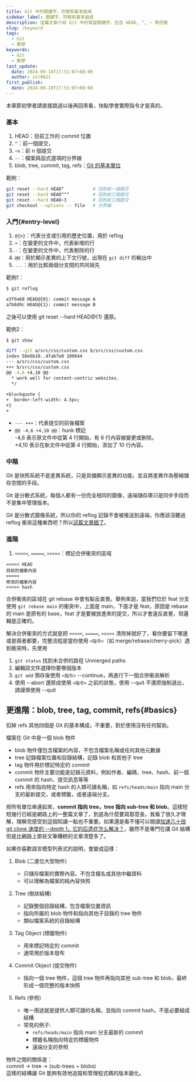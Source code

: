 ```yaml
---
title: Git 中的關鍵字、符號和基本組成
sidebar_label: 關鍵字、符號和基本組成
description: 這篇文章介紹 Git 中的保留關鍵字，包含 HEAD, ^, ~ 等符號
slug: /keyword
tags:
  - Git
  - 教學
keywords:
  - Git
  - 教學
last_update:
  date: 2024-09-10T17:51:07+08:00
  author: zsl0621
first_publish:
  date: 2024-09-10T17:51:07+08:00
---
```


本章節初學者請直接跳過以後再回來看，快點學會實際指令才是真的。

### 基本

1. HEAD：目前工作的 commit 位置
2. `^`：前一個提交，
3. `~n`：前 n 個提交
4. `--`：檔案與函式選項的分界線
5. blob, tree, commit, tag, refs：[Git 的基本單位](#basics)

範例：

```sh
git reset --hard HEAD^           # 回到前一個提交
git reset --hard HEAD^^^         # 回到前三個提交
git reset --hard HEAD~3          # 回到前三個提交
git checkout --options -- file   # 分界線
```

### 入門{#entry-level}

1. `@{n}`：代表分支或引用的歷史位置，用於 reflog
2. `+`：在變更的文件中，代表新增的行
3. `-`：在變更的文件中，代表刪除的行
4. `@@`：用於顯示差異的上下文行號，出現在 `git diff` 的輸出中
5. `...`：用於比較兩個分支間的共同祖先

範例1：

```sh
$ git reflog

e3f9a68 HEAD@{0}: commit message A
a7b8d9c HEAD@{1}: commit message B
```

之後可以使用 git reset --hard HEAD@{1} 還原。

範例2：

```sh
$ git show

diff --git a/src/css/custom.css b/src/css/custom.css
index 58e6b10..4fab7e0 100644
--- a/src/css/custom.css
+++ b/src/css/custom.css
@@ -4,6 +4,10 @@
  * work well for content-centric websites.
  */
 
+blockquote {
+  border-left-width: 4.5px; 
+}
+
```

- `--- +++`：代表提交的前後檔案  
- `@@ -4,6 +4,10 @@`：hunk 標記  
-4,6 表示原文件中從第 4 行開始，有 6 行內容被變更或刪除。  
+4,10 表示在新文件中從第 4 行開始，添加了 10 行內容。  

### 中階

Git 是快照系統不是差異系統，只是具備顯示差異的功能，並且將差異作為壓縮儲存空間的手段。

Git 是分散式系統，每個人都有一份完全相同的鏡像，遠端儲存庫只是同步手段而不是集中管理版本。

Git 是分散式鏡像系統，所以你的 reflog 記錄不會被推送到遠端，你應該沒聽過 reflog 衝突這種東西吧？所以[這篇文章錯了](https://gitbook.tw/chapters/faq/remove-files-from-git)。

### 進階

1. `<<<<<`, `=====`, `>>>>>`：標記合併衝突的區域

```git
<<<<< HEAD
目前的檔案內容
=====
修改的檔案內容
>>>>> hash
```

合併衝突的區域在 git rebase 中會有點反直覺。舉例來說，當我們位於 feat 分支使用 `git rebase main` 的衝突中，上面是 main，下面才是 feat，原因是 rebase 的 main 是原有的 base，feat 才是要被放進來的提交，所以才會違反直覺，但邏輯是正確的。

解決合併衝突的方式就是把 `<<<<<`, `=====`, `>>>>>` 清除掉就好了，看你要留下哪邊或是兩者都要，完整流程是當你使用 `<指令>`（如 merge/rebase/cherry-pick）遇到衝突時，先使用

1. `git status` 找到未合併的路徑 Unmerged paths
2. 編輯該文件選擇你要哪個版本
3. `git add` 預存後使用 `<指令>` --continue，再進行下一個合併衝突解析
4. 使用 --abort 還原成使用 `<指令>` 之前的狀態，使用 --quit 不還原強制退出，請謹慎使用 --quit

## 更進階：blob, tree, tag, commit, refs{#basics}

扣掉 refs 其他四個是 Git 的基本構成，不重要，對於使用沒有任何幫助。

檔案在 Git 中是一個 blob 物件

- blob 物件僅包含檔案的內容，不包含檔案名稱或任何其他元數據
- tree 記錄檔案位置和目錄結構，記錄 blob 和其他子 tree
- tag 物件用於標記特定的 commit
- commit 物件主要功能是記錄元資料，例如作者、編碼、tree、hash、前一個 commit 的 hash、提交訊息等等
- refs 用來指向特定 hash 的人類可讀名稱，如 `refs/heads/main` 指向 main 分支的最新提交，或者標籤，或者遠端分支。

把所有單位串連起來，**commit 指向 tree，tree 指向 sub-tree 和 blob**。這樣短短幾行已經是網路上的一整篇文章了，到底為什麼要寫那麼長，我看了很久才理解，理解完感受到這個知識一點也不重要。如果還是看不懂可以閱讀[加速几十倍 git clone 速度的 --depth 1，它的后遗症怎么解决？](https://blog.csdn.net/qiwoo_weekly/article/details/128710769)，雖然不是專門在講 Git 結構但是比網路上那些文筆糟糕的文章清楚多了。

如果你喜歡語言模型列表式的說明，會變成這樣：

1. Blob (二進位大型物件)

   - 只儲存檔案的實際內容。不包含檔名或其他中繼資料
   - 可以理解為檔案的純內容快照

2. Tree (樹狀結構)

   - 記錄整個目錄結構，包含檔案位置資訊
   - 指向所屬的 blob 物件和指向其他子目錄的 tree 物件
   - 類似檔案系統的目錄結構

3. Tag Object (標籤物件)

   - 用來標記特定的 commit
   - 通常用於版本發布

4. Commit Object (提交物件)

    - 指向一個 tree 物件，這個 tree 物件再指向其他 sub-tree 和 blob，最終形成一個完整的版本快照

5. Refs (參照)

   - 唯一用途就是提供人類可讀的名稱，並指向 commit hash，不是必要組成結構
   - 常見的例子:
     - `refs/heads/main` 指向 main 分支最新的 commit
     - 標籤名稱指向特定的標籤物件
     - 遠端分支的參照

物件之間的關係是：  
commit → tree → (sub-trees + blobs)  
這樣的結構讓 Git 能夠有效地追蹤和管理程式碼的版本變化。

